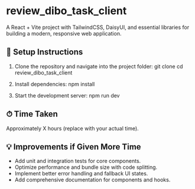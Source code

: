 # review_dibo_task_client

A React + Vite project with TailwindCSS, DaisyUI, and essential libraries for building a modern, responsive web application.

## 🚀 Setup Instructions
1. Clone the repository and navigate into the project folder:
   git clone <repository-url>
   cd review_dibo_task_client

2. Install dependencies:
   npm install

3. Start the development server:
   npm run dev

## ⏱ Time Taken
Approximately X hours (replace with your actual time).

## 💡 Improvements if Given More Time
- Add unit and integration tests for core components.
- Optimize performance and bundle size with code splitting.
- Implement better error handling and fallback UI states.
- Add comprehensive documentation for components and hooks.
